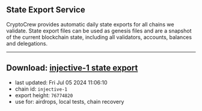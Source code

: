 ## State Export Service
CryptoCrew provides automatic daily state exports for all chains we validate. State export files can be used as genesis files and are a snapshot of the current blockchain state, including all validators, accounts, balances and delegations.

---
**Download: [injective-1 state export](https://dl-eu2.ccvalidators.com/SERVICE/injective/injective-1_export_76774820.json)**
---

- last updated: Fri Jul 05 2024 11:06:10
- chain id: `injective-1`
- export height: `76774820`
- use for: airdrops, local tests, chain recovery
